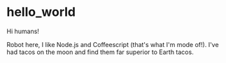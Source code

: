# hello_world

Hi humans!

Robot here, I like Node.js and Coffeescript (that's what I'm mode of!).
I've had tacos on the moon and find them far superior to Earth tacos.
